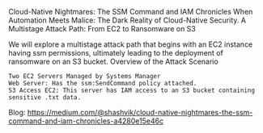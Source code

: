 Cloud-Native Nightmares: The SSM Command and IAM Chronicles
When Automation Meets Malice: The Dark Reality of Cloud-Native Security.
A Multistage Attack Path: From EC2 to Ransomware on S3

We will explore a multistage attack path that begins with an EC2 instance having ssm permissions, ultimately leading to the deployment of ransomware on an S3 bucket.
Overview of the Attack Scenario

    Two EC2 Servers Managed by Systems Manager
    Web Server: Has the ssm:SendCommand policy attached.
    S3 Access EC2: This server has IAM access to an S3 bucket containing sensitive .txt data.

Blog: https://medium.com/@shashvik/cloud-native-nightmares-the-ssm-command-and-iam-chronicles-a4280e15e46c
